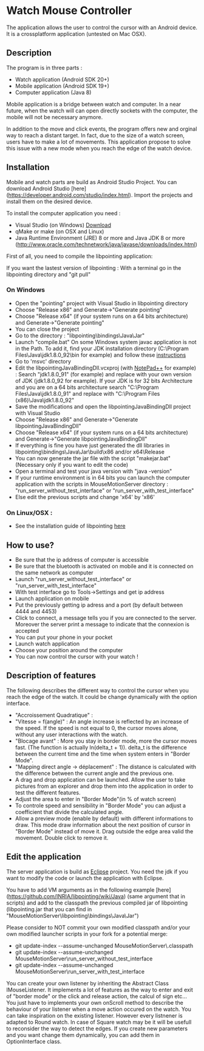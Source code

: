 # Watch Mouse Controller

The application allows the user to control the cursor with an Android device. It is a crossplatform application (untested on Mac OSX).

## Description

The program is in three parts :

- Watch application (Android SDK 20+)
- Mobile application (Android SDK 19+)
- Computer application (Java 8)

Mobile application is a bridge between watch and computer. In a near future, when the watch will can open directly sockets with the computer, the mobile will not be necessary anymore.

In addition to the move and click events, the program offers new and orginal way to reach a distant target. In fact, due to the size of a watch screen, users have to make a lot of movements. This application propose to solve this issue with a new mode when you reach the edge of the watch device.

## Installation

Mobile and watch parts are build as Android Studio Project. You can download Android Studio [here] (https://developer.android.com/studio/index.html).
Import the projects and install them on the desired device.

To install the computer application you need :

- Visual Studio (on Windows) [Download](https://www.visualstudio.com/)
- qMake or make (on OSX and Linux)
- Java Runtime Environment (JRE) 8 or more and Java JDK 8 or more (http://www.oracle.com/technetwork/java/javase/downloads/index.html)

First of all, you need to compile the libpointing application:
  
  If you want the lastest version of libpointing : With a terminal go in the libpointing directory and "git pull"
  
### On Windows 

- Open the "pointing" project with Visual Studio in libpointing directory
- Choose "Release x86" and Generate->"Generate pointing"
- Choose "Release x64" (if your system runs on a 64 bits architecture) and Generate->"Generate pointing"
- You can close the project
- Go to the directory : "libpointing\bindings\Java\Jar"
- Launch "compile.bat" On some Windows system javac application is not in the Path. To add it, find your JDK installation directory (C:\Program Files\Java\jdk1.8.0_92\bin for example) and follow these [instructions](https://www.java.com/en/download/help/path.xml)
- Go to 'msvc' directory
- Edit the libpointingJavaBindingDll.vcxproj (with [NotePad++](https://notepad-plus-plus.org/) for example) : Search "jdk1.8.0_91" (for example) and replace with your own version of JDK (jdk1.8.0_92 for example). If your JDK is for 32 bits Architecture and you are on a 64 bits architecture search "C:\Program Files\Java\jdk1.8.0_91" and replace with "C:\Program Files (x86)\Java\jdk1.8.0_92"
- Save the modifications and open the libpointingJavaBindingDll project with Visual Studio
- Choose "Release x86" and Generate->"Generate libpointingJavaBindingDll"
- Choose "Release x64" (if your system runs on a 64 bits architecture) and Generate->"Generate libpointingJavaBindingDll"
- If everything is fine you have just generated the dll libraries in libpointing\bindings\Java\Jar\build\x86 and/or x64\Release
- You can now generate the jar file with the script "makejar.bat" (Necessary only if you want to edit the code)
- Open a terminal and test your java version with "java -version"
- If your runtime environment is in 64 bits you can launch the computer application with the scripts in MouseMotionServer directory : "run_server_without_test_interface" or "run_server_with_test_interface" 
- Else edit the previous scripts and change 'x64' by 'x86'

### On Linux/OSX : 

- See the installation guide of libpointing [here](https://github.com/INRIA/libpointing/wiki/Installation)

## How to use?

- Be sure that the ip address of computer is accessible
- Be sure that the bluetooth is activated on mobile and it is connected on the same network as computer
- Launch "run_server_without_test_interface" or "run_server_with_test_interface"
- With test interface go to Tools->Settings and get ip address
- Launch application on mobile
- Put the previously getting ip adress and a port (by default between 4444 and 4453)
- Click to connect, a message tells you if you are connected to the server. Moreover the server print a message to indicate that the connexion is accepted
- You can put your phone in your pocket
- Launch watch application
- Choose your position around the computer
- You can now control the cursor with your watch !

## Description of features

The following describes the different way to control the cursor when you reach the edge of the watch. It could be change dynamically with the option interface.
 - "Accroissement Quadratique" : 
 - "Vitesse  = f(angle)" : An angle increase is reflected by an increase of the speed. If the speed is not equal to 0, the cursor moves alone, without any user interactions with the watch.
 - "Blocage avant" : More you stay in border mode, more the cursor moves fast. (The function is actually ln(delta_t + 1)). delta_t is the difference between the current time and the time when system enters in "Border Mode".
 - "Mapping direct angle -> déplacement" : The distance is calculated with the difference between the current angle and the previous one. 
 - A drag and drop application can be launched. Allow the user to take pictures from an explorer and drop them into the application in order to test the different features.
 - Adjust the area to enter in "Border Mode"(in % of watch screen)
 - To controle speed and sensibility in "Border Mode" you can adjust a coefficient that divide the calculated angle.
 - Allow a preview mode (enable by default) with different informations to draw. This mode draw information about the next position of cursor in "Border Mode" instead of move it. Drag outside the edge area valid the movement. Double click to remove it.
 
## Edit the application

The server application is build as [Eclipse](https://eclipse.org/downloads/) project. You need the jdk if you want to modify the code or launch the application with Eclipse.

You have to add VM arguments as in the following example [here] (https://github.com/INRIA/libpointing/wiki/Java) (same argument that in scripts) and add to the classpath the previous compiled jar of libpointing (libpointing.jar that you can find in "MouseMotionServer\libpointing\bindings\Java\Jar")

Please consider to NOT commit your own modified classpath and/or your own modified launcher scripts in your fork for a potential merge: 

- git update-index --assume-unchanged MouseMotionServer\\.classpath
- git update-index --assume-unchanged MouseMotionServer\run_server_without_test_interface
- git update-index --assume-unchanged MouseMotionServer\run_server_with_test_interface

You can create your own listener by inheriting the Abstract Class IMouseListener. It implements a lot of features as the way to enter and exit of "border mode" or the click and release action, the calcul of sign etc... You just have to implements your own onScroll method to describe the behaviour of your listener when a move action occured on the watch. You can take inspiration on the existing listener. However every listnener is adapted to Round watch. In case of Square watch may be it will be usefull to reconsider the way to detect the edges.
If you create new parameters and you want change them dynamically, you can add them in OptionInterface class.
